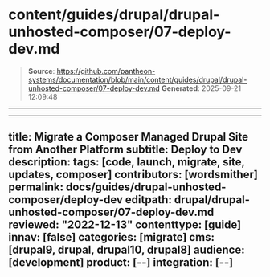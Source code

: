 # content/guides/drupal/drupal-unhosted-composer/07-deploy-dev.md

> **Source**: https://github.com/pantheon-systems/documentation/blob/main/content/guides/drupal/drupal-unhosted-composer/07-deploy-dev.md
> **Generated**: 2025-09-21 12:09:48

---

---
title: Migrate a Composer Managed Drupal Site from Another Platform
subtitle: Deploy to Dev
description: 
tags: [code, launch, migrate, site, updates, composer]
contributors: [wordsmither]
permalink: docs/guides/drupal-unhosted-composer/deploy-dev
editpath: drupal/drupal-unhosted-composer/07-deploy-dev.md
reviewed: "2022-12-13"
contenttype: [guide]
innav: [false]
categories: [migrate]
cms: [drupal9, drupal, drupal10, drupal8]
audience: [development]
product: [--]
integration: [--]
---

<Partial file="migrate/deploy-dev.md" />